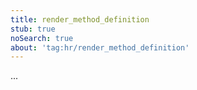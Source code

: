 ```yaml
---
title: render_method_definition
stub: true
noSearch: true
about: 'tag:hr/render_method_definition'
---
```

  ...
